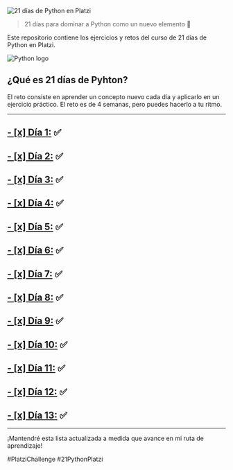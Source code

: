 ![21 días de Python en Platzi](https://i.imgur.com/QpNszHu.png)

> 21 días para dominar a Python como un nuevo elemento 🚀

Este repositorio contiene los ejercicios y retos del curso de 21 días de Python en Platzi.

![Python logo](https://i.imgur.com/W3pkado.png)

## ¿Qué es 21 días de Pyhton?
El reto consiste en aprender un concepto nuevo cada día y aplicarlo en un ejercicio práctico. El reto es de 4 semanas, pero puedes hacerlo a tu ritmo.

***

## [- [x] Día 1:](https://github.com/brayanrodallega/21-days-python-platzi/tree/main/dia1) ✅

## [- [x] Día 2:](https://github.com/brayanrodallega/21-days-python-platzi/tree/main/dia2) ✅

## [- [x] Día 3:](https://github.com/brayanrodallega/21-days-python-platzi/tree/main/dia3) ✅

## [- [x] Día 4:](https://github.com/brayanrodallega/21-days-python-platzi/tree/main/dia4) ✅

## [- [x] Día 5:](https://github.com/brayanrodallega/21-days-python-platzi/tree/main/dia5) ✅

## [- [x] Día 6:](https://github.com/brayanrodallega/21-days-python-platzi/tree/main/dia6) ✅

## [- [x] Día 7:](https://github.com/brayanrodallega/21-days-python-platzi/tree/main/dia7) ✅

## [- [x] Día 8:](https://github.com/brayanrodallega/21-days-python-platzi/tree/main/dia8) ✅

## [- [x] Día 9:](https://github.com/brayanrodallega/21-days-python-platzi/tree/main/dia9) ✅

## [- [x] Día 10:](https://github.com/brayanrodallega/21-days-python-platzi/tree/main/dia10) ✅

## [- [x] Día 11:](https://github.com/brayanrodallega/21-days-python-platzi/tree/main/dia11) ✅

## [- [x] Día 12:](https://github.com/brayanrodallega/21-days-python-platzi/tree/main/dia12) ✅

## [- [x] Día 13:](https://github.com/brayanrodallega/21-days-python-platzi/tree/main/dia13) ✅

***

¡Mantendré esta lista actualizada a medida que avance en mi ruta de aprendizaje!

#PlatziChallenge #21PythonPlatzi